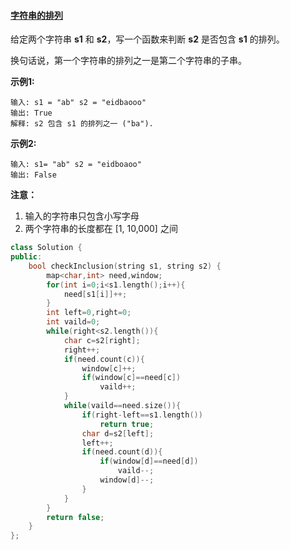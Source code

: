 #### [字符串的排列](https://leetcode-cn.com/problems/permutation-in-string/)

给定两个字符串 **s1** 和 **s2**，写一个函数来判断 **s2** 是否包含 **s1** 的排列。

换句话说，第一个字符串的排列之一是第二个字符串的子串。

**示例1:**

```
输入: s1 = "ab" s2 = "eidbaooo"
输出: True
解释: s2 包含 s1 的排列之一 ("ba").
```

 

**示例2:**

```
输入: s1= "ab" s2 = "eidboaoo"
输出: False
```

 

**注意：**

1. 输入的字符串只包含小写字母
2. 两个字符串的长度都在 [1, 10,000] 之间

```c++
class Solution {
public:
    bool checkInclusion(string s1, string s2) {
        map<char,int> need,window;
        for(int i=0;i<s1.length();i++){
            need[s1[i]]++;
        }
        int left=0,right=0;
        int vaild=0;
        while(right<s2.length()){
            char c=s2[right];
            right++;
            if(need.count(c)){
                window[c]++;
                if(window[c]==need[c])
                    vaild++;
            }
            while(vaild==need.size()){
                if(right-left==s1.length())
                    return true;
                char d=s2[left];
                left++;
                if(need.count(d)){
                    if(window[d]==need[d])
                        vaild--;
                    window[d]--;
                }
            }
        }
        return false;
    }
};
```

